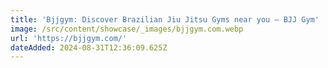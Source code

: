 ```yaml
---
title: 'Bjjgym: Discover Brazilian Jiu Jitsu Gyms near you — BJJ Gym'
image: /src/content/showcase/_images/bjjgym.com.webp
url: 'https://bjjgym.com/'
dateAdded: 2024-08-31T12:36:09.625Z
---
```


